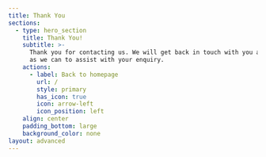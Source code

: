 ```yaml
---
title: Thank You
sections:
  - type: hero_section
    title: Thank You!
    subtitle: >-
      Thank you for contacting us. We will get back in touch with you as soon
      as we can to assist with your enquiry. 
    actions:
      - label: Back to homepage
        url: /
        style: primary
        has_icon: true
        icon: arrow-left
        icon_position: left
    align: center
    padding_bottom: large
    background_color: none
layout: advanced
---
```

